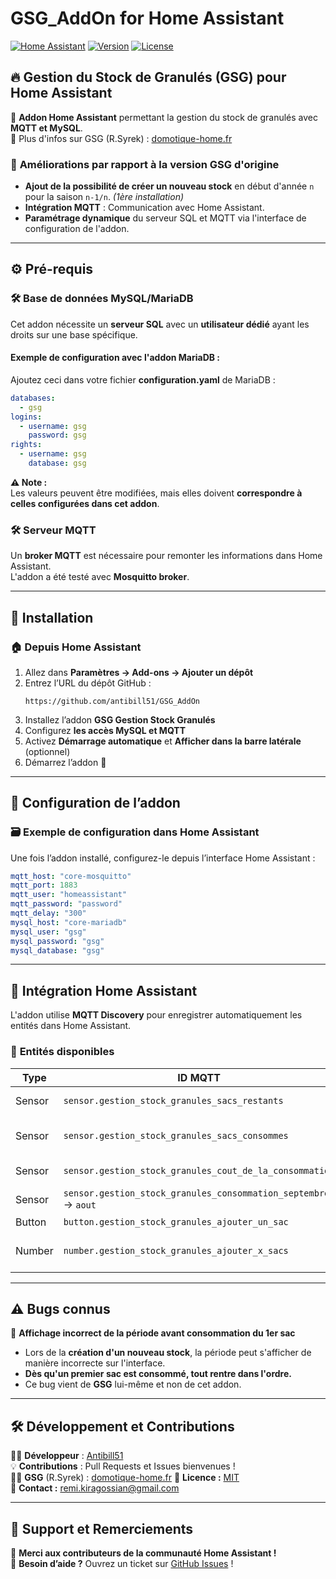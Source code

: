 # GSG_AddOn for Home Assistant

[![Home Assistant](https://img.shields.io/badge/Home%20Assistant-Addon-blue)](https://www.home-assistant.io/)
[![Version](https://img.shields.io/badge/Version-1.0.1-brightgreen)](https://github.com/antibill51/GSG_AddOn)
[![License](https://img.shields.io/badge/License-MIT-blue)](LICENSE)

## 🔥 Gestion du Stock de Granulés (GSG) pour Home Assistant

📌 **Addon Home Assistant** permettant la gestion du stock de granulés avec **MQTT et MySQL**.  
🔗 Plus d'infos sur GSG (R.Syrek) : [domotique-home.fr](https://domotique-home.fr/gestion-de-chauffage-stock-de-granules-gsg/)

### 📌 **Améliorations par rapport à la version GSG d'origine**
- **Ajout de la possibilité de créer un nouveau stock** en début d'année `n` pour la saison `n-1/n`. *(1ère installation)*
- **Intégration MQTT** : Communication avec Home Assistant.
- **Paramétrage dynamique** du serveur SQL et MQTT via l'interface de configuration de l'addon.

---

## ⚙️ **Pré-requis**
### 🛠️ **Base de données MySQL/MariaDB**
Cet addon nécessite un **serveur SQL** avec un **utilisateur dédié** ayant les droits sur une base spécifique.  

#### **Exemple de configuration avec l'addon MariaDB :**
Ajoutez ceci dans votre fichier **configuration.yaml** de MariaDB :  
```yaml
databases:
  - gsg
logins:
  - username: gsg
    password: gsg
rights:
  - username: gsg
    database: gsg
```
**⚠️ Note :**  
Les valeurs peuvent être modifiées, mais elles doivent **correspondre à celles configurées dans cet addon**.

### 🛠️ **Serveur MQTT**
Un **broker MQTT** est nécessaire pour remonter les informations dans Home Assistant.  
L'addon a été testé avec **Mosquitto broker**.

---

## 🚀 **Installation**
### 🏠 **Depuis Home Assistant**
1. Allez dans **Paramètres → Add-ons → Ajouter un dépôt**  
2. Entrez l’URL du dépôt GitHub :  
   ```
   https://github.com/antibill51/GSG_AddOn
   ```
3. Installez l’addon **GSG Gestion Stock Granulés**
4. Configurez **les accès MySQL et MQTT**
5. Activez **Démarrage automatique** et **Afficher dans la barre latérale** (optionnel)
6. Démarrez l’addon 🚀

---

## 🔧 **Configuration de l’addon**
### 🗃️ **Exemple de configuration dans Home Assistant**
Une fois l’addon installé, configurez-le depuis l’interface Home Assistant :  
```yaml
mqtt_host: "core-mosquitto"
mqtt_port: 1883
mqtt_user: "homeassistant"
mqtt_password: "password"
mqtt_delay: "300"
mysql_host: "core-mariadb"
mysql_user: "gsg"
mysql_password: "gsg"
mysql_database: "gsg"
```

---

## 💼 **Intégration Home Assistant**
L'addon utilise **MQTT Discovery** pour enregistrer automatiquement les entités dans Home Assistant.

### 📍 **Entités disponibles**
| Type         | ID MQTT | Description |
|-------------|-------------|-------------|
| Sensor | `sensor.gestion_stock_granules_sacs_restants` | Nombre de sacs restants |
| Sensor | `sensor.gestion_stock_granules_sacs_consommes` | Nombre de sacs consommés |
| Sensor | `sensor.gestion_stock_granules_cout_de_la_consommation` | Coût total de la consommation |
| Sensor | `sensor.gestion_stock_granules_consommation_septembre` → `aout` | Consommation mensuelle |
| Button | `button.gestion_stock_granules_ajouter_un_sac` | Ajout d'un sac |
| Number | `number.gestion_stock_granules_ajouter_x_sacs` | Ajouter plusieurs sacs (1 à 3) |

---

## ⚠️ **Bugs connus**
🐛 **Affichage incorrect de la période avant consommation du 1er sac**  
- Lors de la **création d'un nouveau stock**, la période peut s'afficher de manière incorrecte sur l'interface.  
- **Dès qu'un premier sac est consommé, tout rentre dans l'ordre.**  
- Ce bug vient de **GSG** lui-même et non de cet addon.

---

## 🛠️ **Développement et Contributions**
👨‍💻 **Développeur** : [Antibill51](https://github.com/antibill51)  
💡 **Contributions** : Pull Requests et Issues bienvenues !  
👨‍💻 **GSG** (R.Syrek) : [domotique-home.fr](https://domotique-home.fr/gestion-de-chauffage-stock-de-granules-gsg/)
💜 **Licence :** [MIT](LICENSE)  
📧 **Contact :** remi.kiragossian@gmail.com  

---

## 🌟 **Support et Remerciements**
💬 **Merci aux contributeurs de la communauté Home Assistant !**  
📢 **Besoin d’aide ?** Ouvrez un ticket sur [GitHub Issues](https://github.com/antibill51/GSG_AddOn/issues) !

